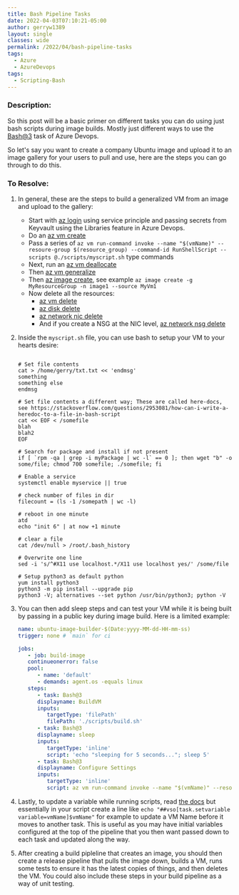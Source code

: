 ```yaml
---
title: Bash Pipeline Tasks
date: 2022-04-03T07:10:21-05:00
author: gerryw1389
layout: single
classes: wide
permalink: /2022/04/bash-pipeline-tasks
tags:
  - Azure
  - AzureDevops
tags:
  - Scripting-Bash
---
```

<!--more-->

### Description:

So this post will be a basic primer on different tasks you can do using just bash scripts during image builds. Mostly just different ways to use the [Bash@3](https://docs.microsoft.com/en-us/azure/devops/pipelines/tasks/utility/bash?view=azure-devops) task of Azure Devops.

So let's say you want to create a company Ubuntu image and upload it to an image gallery for your users to pull and use, here are the steps you can go through to do this.

### To Resolve:

1. In general, these are the steps to build a generalized VM from an image and upload to the gallery:

   - Start with [az login](https://docs.microsoft.com/en-us/cli/azure/reference-index?view=azure-cli-latest#az-login) using service principle and passing secrets from Keyvault using the Libraries feature in Azure Devops.
   - Do an [az vm create](https://docs.microsoft.com/en-us/cli/azure/vm?view=azure-cli-latest#az-vm-create)
   - Pass a series of `az vm run-command invoke --name "$(vmName)" --resoure-group $(resource_group) --command-id RunShellScript --scripts @./scripts/myscript.sh` type commands
   - Next, run an [az vm deallocate](https://docs.microsoft.com/en-us/cli/azure/vm?view=azure-cli-latest#az-vm-deallocate)
   - Then [az vm generalize](https://docs.microsoft.com/en-us/cli/azure/vm?view=azure-cli-latest#az-vm-generalize)
   - Then [az image create](https://docs.microsoft.com/en-us/cli/azure/image?view=azure-cli-latest#az-image-create), see example `az image create -g MyResourceGroup -n image1 --source MyVm1`
   - Now delete all the resources:
      - [az vm delete](https://docs.microsoft.com/en-us/cli/azure/vm?view=azure-cli-latest#az-vm-delete)
      - [az disk delete](https://docs.microsoft.com/en-us/cli/azure/disk?view=azure-cli-latest#az-disk-delete)
      - [az network nic delete](https://docs.microsoft.com/en-us/cli/azure/network/nic?view=azure-cli-latest#az-network-nic-delete)
      - And if you create a NSG at the NIC level, [az network nsg delete](https://docs.microsoft.com/en-us/cli/azure/network/nsg?view=azure-cli-latest#az-network-nsg-delete)

1. Inside the `myscript.sh` file, you can use bash to setup your VM to your hearts desire:

   ```shell

   # Set file contents
   cat > /home/gerry/txt.txt << 'endmsg'
   something
   something else
   endmsg

   # Set file contents a different way; These are called here-docs, see https://stackoverflow.com/questions/2953081/how-can-i-write-a-heredoc-to-a-file-in-bash-script
   cat << EOF < /somefile
   blah
   blah2
   EOF

   # Search for package and install if not present
   if [ `rpm -qa | grep -i myPackage | wc -l` == 0 ]; then wget "b" -o some/file; chmod 700 somefile; ./somefile; fi

   # Enable a service
   systemctl enable myservice || true

   # check number of files in dir
   filecount = (ls -1 /somepath | wc -l)

   # reboot in one minute
   atd
   echo "init 6" | at now +1 minute

   # clear a file
   cat /dev/null > /root/.bash_history

   # Overwrite one line
   sed -i 's/^#X11 use localhost.*/X11 use localhost yes/' /some/file

   # Setup python3 as default python
   yum install python3
   python3 -m pip install --upgrade pip
   python3 -V; alternatives --set python /usr/bin/python3; python -V

   ```

1. You can then add sleep steps and can test your VM while it is being built by passing in a public key during image build. Here is a limited example:

   ```yaml
   name: ubuntu-image-builder-$(Date:yyyy-MM-dd-HH-mm-ss)
   trigger: none # `main` for ci

   jobs:
      - job: build-image
      continueonerror: false
      pool:
         - name: 'default'
         - demands: agent.os -equals linux
      steps:
         - task: Bash@3
         displayname: BuildVM
         inputs:
            targetType: 'filePath'
            filePath: './scripts/build.sh'  
         - task: Bash@3
         displayname: sleep
         inputs:
            targetType: 'inline'
            script: 'echo "sleeping for 5 seconds..."; sleep 5'        
         - task: Bash@3
         displayname: Configure Settings
         inputs:
            targetType: 'inline'
            script: az vm run-command invoke --name "$(vmName)" --resoure-group $(resource_group) --command-id RunShellScript --scripts @./scripts/mysettings.sh    
   ```

1. Lastly, to update a variable while running scripts, read [the docs](https://docs.microsoft.com/en-us/azure/devops/pipelines/process/set-variables-scripts?view=azure-devops&tabs=bash) but essentially in your script create a line like `echo "##vso[task.setvariable variable=vmName]$vmName"` for example to update a VM Name before it moves to another task. This is useful as you may have initial variables configured at the top of the pipeline that you then want passed down to each task and updated along the way.

1. After creating a build pipleline that creates an image, you should then create a release pipeline that pulls the image down, builds a VM, runs some tests to ensure it has the latest copies of things, and then deletes the VM. You could also include these steps in your build pipeline as a way of unit testing.